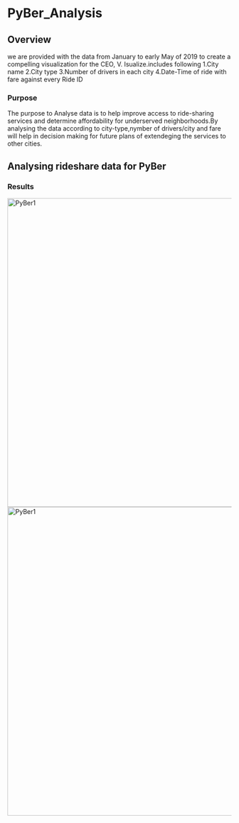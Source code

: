 # PyBer_Analysis

## Overview
  we are provided with the data from January to early May of 2019 to create a compelling visualization for the CEO, V. Isualize.includes following
  1.City name
  2.City type
  3.Number of drivers in each city
  4.Date-Time of ride with fare against every Ride ID
  
 ### Purpose
  
 The purpose to Analyse data is to help improve access to ride-sharing services and determine affordability for underserved neighborhoods.By analysing the data according
 to city-type,nymber of drivers/city and fare will help in decision making for future plans of extendeging the services to other cities.
 
## Analysing rideshare data for PyBer 
### Results

<img width="692" alt="PyBer1" src="https://user-images.githubusercontent.com/108497494/182724304-1df6ee11-8aa6-4297-a211-1d5cb96b6973.png"><img width="692" alt="PyBer1" src="https://user-images.githubusercontent.com/108497494/182724364-041dcbd0-570a-4381-86c0-5f289b92cc51.png">

